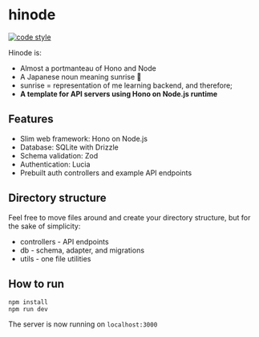 # hinode
[![code style](https://antfu.me/badge-code-style.svg)](https://github.com/antfu/eslint-config)

Hinode is:
- Almost a portmanteau of Hono and Node
- A Japanese noun meaning sunrise 🌅
- sunrise = representation of me learning backend, and therefore;
- **A template for API servers using Hono on Node.js runtime**

## Features
- Slim web framework: Hono on Node.js
- Database: SQLite with Drizzle
- Schema validation: Zod
- Authentication: Lucia
- Prebuilt auth controllers and example API endpoints

## Directory structure
Feel free to move files around and create your directory structure, but for the sake of simplicity:
- controllers - API endpoints
- db - schema, adapter, and migrations
- utils - one file utilities

## How to run
```
npm install
npm run dev
```
The server is now running on `localhost:3000`
